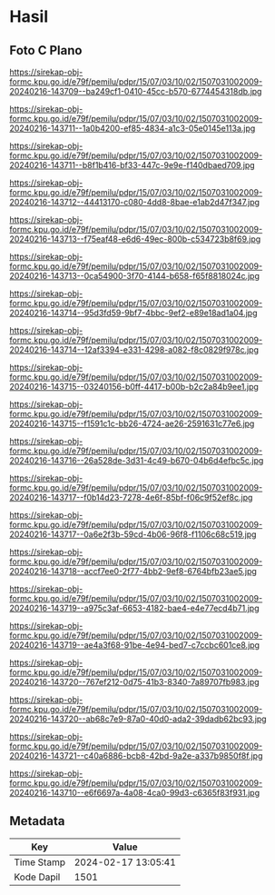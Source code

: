 # Hasil

## Foto C Plano

https://sirekap-obj-formc.kpu.go.id/e79f/pemilu/pdpr/15/07/03/10/02/1507031002009-20240216-143709--ba249cf1-0410-45cc-b570-6774454318db.jpg

https://sirekap-obj-formc.kpu.go.id/e79f/pemilu/pdpr/15/07/03/10/02/1507031002009-20240216-143711--1a0b4200-ef85-4834-a1c3-05e0145e113a.jpg

https://sirekap-obj-formc.kpu.go.id/e79f/pemilu/pdpr/15/07/03/10/02/1507031002009-20240216-143711--b8f1b416-bf33-447c-9e9e-f140dbaed709.jpg

https://sirekap-obj-formc.kpu.go.id/e79f/pemilu/pdpr/15/07/03/10/02/1507031002009-20240216-143712--44413170-c080-4dd8-8bae-e1ab2d47f347.jpg

https://sirekap-obj-formc.kpu.go.id/e79f/pemilu/pdpr/15/07/03/10/02/1507031002009-20240216-143713--f75eaf48-e6d6-49ec-800b-c534723b8f69.jpg

https://sirekap-obj-formc.kpu.go.id/e79f/pemilu/pdpr/15/07/03/10/02/1507031002009-20240216-143713--0ca54900-3f70-4144-b658-f65f8818024c.jpg

https://sirekap-obj-formc.kpu.go.id/e79f/pemilu/pdpr/15/07/03/10/02/1507031002009-20240216-143714--95d3fd59-9bf7-4bbc-9ef2-e89e18ad1a04.jpg

https://sirekap-obj-formc.kpu.go.id/e79f/pemilu/pdpr/15/07/03/10/02/1507031002009-20240216-143714--12af3394-e331-4298-a082-f8c0829f978c.jpg

https://sirekap-obj-formc.kpu.go.id/e79f/pemilu/pdpr/15/07/03/10/02/1507031002009-20240216-143715--03240156-b0ff-4417-b00b-b2c2a84b9ee1.jpg

https://sirekap-obj-formc.kpu.go.id/e79f/pemilu/pdpr/15/07/03/10/02/1507031002009-20240216-143715--f1591c1c-bb26-4724-ae26-2591631c77e6.jpg

https://sirekap-obj-formc.kpu.go.id/e79f/pemilu/pdpr/15/07/03/10/02/1507031002009-20240216-143716--26a528de-3d31-4c49-b670-04b6d4efbc5c.jpg

https://sirekap-obj-formc.kpu.go.id/e79f/pemilu/pdpr/15/07/03/10/02/1507031002009-20240216-143717--f0b14d23-7278-4e6f-85bf-f06c9f52ef8c.jpg

https://sirekap-obj-formc.kpu.go.id/e79f/pemilu/pdpr/15/07/03/10/02/1507031002009-20240216-143717--0a6e2f3b-59cd-4b06-96f8-f1106c68c519.jpg

https://sirekap-obj-formc.kpu.go.id/e79f/pemilu/pdpr/15/07/03/10/02/1507031002009-20240216-143718--accf7ee0-2f77-4bb2-9ef8-6764bfb23ae5.jpg

https://sirekap-obj-formc.kpu.go.id/e79f/pemilu/pdpr/15/07/03/10/02/1507031002009-20240216-143719--a975c3af-6653-4182-bae4-e4e77ecd4b71.jpg

https://sirekap-obj-formc.kpu.go.id/e79f/pemilu/pdpr/15/07/03/10/02/1507031002009-20240216-143719--ae4a3f68-91be-4e94-bed7-c7ccbc601ce8.jpg

https://sirekap-obj-formc.kpu.go.id/e79f/pemilu/pdpr/15/07/03/10/02/1507031002009-20240216-143720--767ef212-0d75-41b3-8340-7a89707fb983.jpg

https://sirekap-obj-formc.kpu.go.id/e79f/pemilu/pdpr/15/07/03/10/02/1507031002009-20240216-143720--ab68c7e9-87a0-40d0-ada2-39dadb62bc93.jpg

https://sirekap-obj-formc.kpu.go.id/e79f/pemilu/pdpr/15/07/03/10/02/1507031002009-20240216-143721--c40a6886-bcb8-42bd-9a2e-a337b9850f8f.jpg

https://sirekap-obj-formc.kpu.go.id/e79f/pemilu/pdpr/15/07/03/10/02/1507031002009-20240216-143710--e6f6697a-4a08-4ca0-99d3-c6365f83f931.jpg


## Metadata

| Key        | Value               |
| ---------- | ------------------- |
| Time Stamp | 2024-02-17 13:05:41 |
| Kode Dapil | 1501                |



